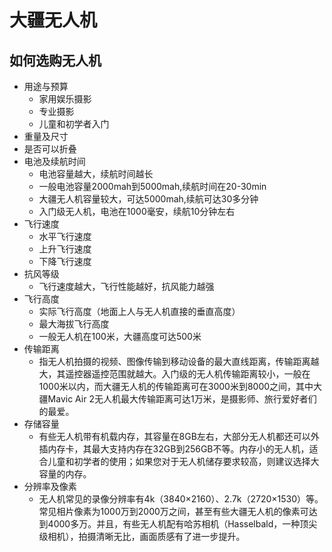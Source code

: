 # 大疆无人机

## 如何选购无人机
- 用途与预算
    - 家用娱乐摄影
    - 专业摄影
    - 儿童和初学者入门
- 重量及尺寸
- 是否可以折叠
- 电池及续航时间
    - 电池容量越大，续航时间越长
    - 一般电池容量2000mah到5000mah,续航时间在20-30min
    - 大疆无人机容量较大，可达5000mah,续航可达30多分钟
    - 入门级无人机，电池在1000毫安，续航10分钟左右
- 飞行速度
    - 水平飞行速度
    - 上升飞行速度
    - 下降飞行速度
- 抗风等级
    - 飞行速度越大，飞行性能越好，抗风能力越强
- 飞行高度
    - 实际飞行高度（地面上人与无人机直接的垂直高度）
    - 最大海拔飞行高度
    - 一般无人机在100米，大疆高度可达500米
- 传输距离
    - 指无人机拍摄的视频、图像传输到移动设备的最大直线距离，传输距离越大，其遥控器遥控范围就越大。入门级的无人机传输距离较小，一般在1000米以内，而大疆无人机的传输距离可在3000米到8000之间，其中大疆Mavic Air 2无人机最大传输距离可达1万米，是摄影师、旅行爱好者们的最爱。
- 存储容量
    - 有些无人机带有机载内存，其容量在8GB左右，大部分无人机都还可以外插内存卡，其最大支持内存在32GB到256GB不等。内存小的无人机，适合儿童和初学者的使用；如果您对于无人机储存要求较高，则建议选择大容量的内存。
- 分辨率及像素
    - 无人机常见的录像分辨率有4k（3840×2160）、2.7k（2720×1530）等。常见相片像素为1000万到2000万之间，甚至有些大疆无人机的像素可达到4000多万。并且，有些无人机配有哈苏相机（Hasselbald，一种顶尖级相机），拍摄清晰无比，画面质感有了进一步提升。


